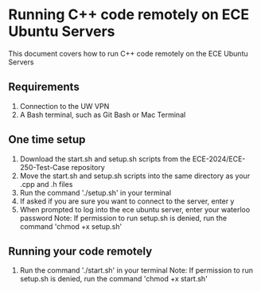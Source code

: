 # Running C++ code remotely on ECE Ubuntu Servers
This document covers how to run C++ code remotely on the ECE Ubuntu Servers

## Requirements
1. Connection to the UW VPN
2. A Bash terminal, such as Git Bash or Mac Terminal

## One time setup
1. Download the start.sh and setup.sh scripts from the ECE-2024/ECE-250-Test-Case repository
2. Move the start.sh and setup.sh scripts into the same directory as your .cpp and .h files
3. Run the command './setup.sh' in your terminal
4. If asked if you are sure you want to connect to the server, enter y
5. When prompted to log into the ece ubuntu server, enter your waterloo password
Note: If permission to run setup.sh is denied, run the command 'chmod +x setup.sh' 

## Running your code remotely
1. Run the command './start.sh' in your terminal
Note: If permission to run setup.sh is denied, run the command 'chmod +x start.sh' 
